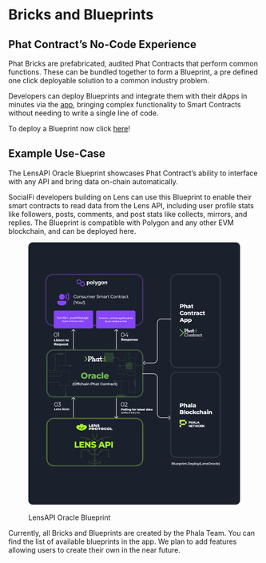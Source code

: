 # Bricks and Blueprints

## Phat Contract’s No-Code Experience

Phat Bricks are prefabricated, audited Phat Contracts that perform common functions. These can be bundled together to form a Blueprint, a pre defined one click deployable solution to a common industry problem.

Developers can deploy Blueprints and integrate them with their dApps in minutes via the [app](http://bricks.phala.network/), bringing complex functionality to Smart Contracts without needing to write a single line of code.

To deploy a Blueprint now click [here](http://bricks.phala.network/)!

## Example Use-Case

The LensAPI Oracle Blueprint showcases Phat Contract’s ability to interface with any API and bring data on-chain automatically.

SocialFi developers building on Lens can use this Blueprint to enable their smart contracts to read data from the Lens API, including user profile stats like followers, posts, comments, and post stats like collects, mirrors, and replies. The Blueprint is compatible with Polygon and any other EVM blockchain, and can be deployed here.

<figure><img src="../../.gitbook/assets/image.png" alt=""><figcaption><p>LensAPI Oracle Blueprint</p></figcaption></figure>

Currently, all Bricks and Blueprints are created by the Phala Team. You can find the list of available blueprints in the app. We plan to add features allowing users to create their own in the near future.
